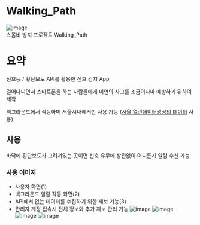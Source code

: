 # Walking_Path
![image](https://user-images.githubusercontent.com/29244603/122158497-bcf58780-cea7-11eb-9185-7eb11b11050f.png)<br>
스몸비 방지 프로젝트 Walking_Path

# 요약
신호등 / 횡단보도 API를 활용한 신호 감지 App 

걸어다니면서 스마트폰을 하는 사람들에게 미연의 사고를 조금이나마 예방하기 위하여 제작 

백그라운드에서 작동하며 서울시내에서만 사용 가능 ([서울 열린데이터광장의 데이터](https://data.seoul.go.kr/) 사용)

## 사용
바닥에 횡단보도가 그려져있는 곳이면 신호 유무에 상관없이 어디든지 알림 수신 가능 <br>

### 사용 이미지
- 사용자 화면(1)
- 백그라운드 알람 작동 화면(2)
- API에서 없는 데이터를 수집하기 위한 제보 기능(3)
- 관리자 계정 접속시 전체 정보와 추가 제보 관리 기능
![image](https://user-images.githubusercontent.com/29244603/122158558-dac2ec80-cea7-11eb-8965-5db2ed07e972.png)
![image](https://user-images.githubusercontent.com/29244603/122158567-ddbddd00-cea7-11eb-8573-5cb2f6db92fc.png)
![image](https://user-images.githubusercontent.com/29244603/122158583-e4e4eb00-cea7-11eb-9674-ff520f3185d7.png)
![image](https://user-images.githubusercontent.com/29244603/122158597-e9110880-cea7-11eb-9270-90d82b52eb7b.png)
